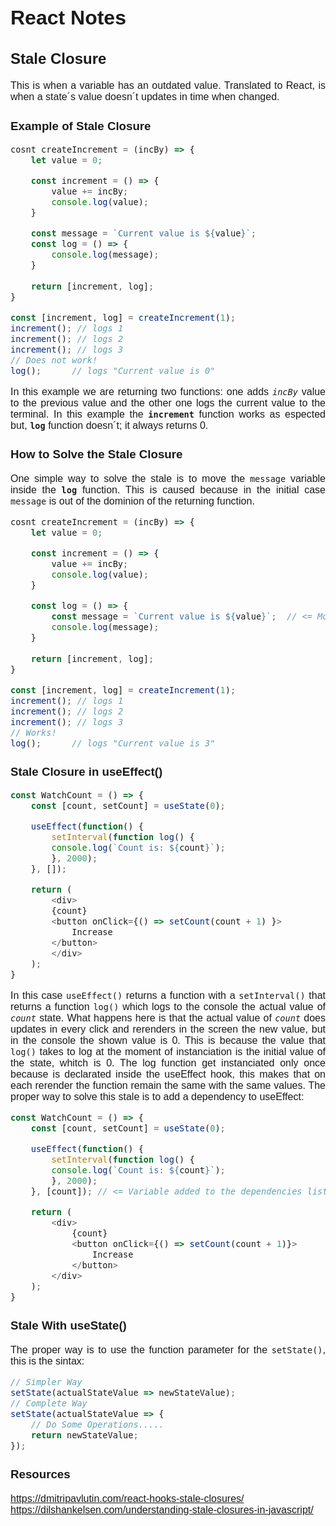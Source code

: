<style>
@import url('https://fonts.googleapis.com/css2?family=Montserrat:wght@300;400&display=swap');

div {
    font-family: 'Montserrat', sans-serif;
    font-size: 16px;
    text-align: justify;
}
</style>
<div>

# React Notes
## Stale Closure
This is when a variable has an outdated value. Translated to React, is when a state´s value doesn´t updates in time when changed.
### Example of Stale Closure
``` javascript
cosnt createIncrement = (incBy) => {
    let value = 0;

    const increment = () => {
        value += incBy;
        console.log(value);
    }

    const message = `Current value is ${value}`;
    const log = () => {
        console.log(message);
    }
    
    return [increment, log];
}

const [increment, log] = createIncrement(1);
increment(); // logs 1
increment(); // logs 2
increment(); // logs 3
// Does not work!
log();      // logs "Current value is 0"
```
In this example we are returning two functions: one adds *`incBy`* value to the previous value and the other one logs the current value to the terminal. In this example the __`increment`__ function works as espected but, __`log`__ function doesn´t; it always returns 0.
### How to Solve the Stale Closure
One simple way to solve the stale is to move the `message` variable inside the __`log`__ function. This is caused because in the initial case `message` is out of the dominion of the returning function.
``` javascript
cosnt createIncrement = (incBy) => {
    let value = 0;

    const increment = () => {
        value += incBy;
        console.log(value);
    }

    const log = () => {
        const message = `Current value is ${value}`;  // <= Moved Message Here
        console.log(message);
    }
    
    return [increment, log];
}

const [increment, log] = createIncrement(1);
increment(); // logs 1
increment(); // logs 2
increment(); // logs 3
// Works!
log();      // logs "Current value is 3"
```
### Stale Closure in useEffect()
``` javascript
const WatchCount = () => {
    const [count, setCount] = useState(0);

    useEffect(function() {
        setInterval(function log() {
        console.log(`Count is: ${count}`);
        }, 2000);
    }, []);

    return (
        <div>
        {count}
        <button onClick={() => setCount(count + 1) }>
            Increase
        </button>
        </div>
    );
}
```
In this case `useEffect()` returns a function with a `setInterval()` that returns a function `log()` which logs to the console the actual value of *`count`* state. What happens here is that the actual value of *`count`* does updates in every click and rerenders in the screen the new value, but in the console the shown value is 0. This is because the value that `log()` takes to log at the moment of instanciation is the initial value of the state, whitch is 0. The log function get instanciated only once because is declarated inside the useEffect hook, this makes that on each rerender the function remain the same with the same values. The proper way to solve this stale is to add a dependency to useEffect:
``` javascript
const WatchCount = () => {
    const [count, setCount] = useState(0);

    useEffect(function() {
        setInterval(function log() {
        console.log(`Count is: ${count}`);
        }, 2000);
    }, [count]); // <= Variable added to the dependencies list.

    return (
        <div>
            {count}
            <button onClick={() => setCount(count + 1)}>
                Increase
            </button>
        </div>
    );
}
```
### Stale With useState()
The proper way is to use the function parameter for the `setState()`, this is the sintax:
``` javascript 
// Simpler Way
setState(actualStateValue => newStateValue);
// Complete Way
setState(actualStateValue => {
    // Do Some Operations.....
    return newStateValue;
});
```
### Resources
https://dmitripavlutin.com/react-hooks-stale-closures/
https://dilshankelsen.com/understanding-stale-closures-in-javascript/
</div>